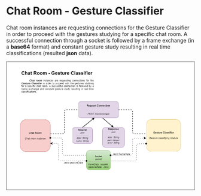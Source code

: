 Chat Room - Gesture Classifier
==============================

Chat room instances are requesting connections for the Gesture Classifier
in order to proceed with the gestures studying for a specific chat room.
A successful connection through a socket is followed by a frame exchange (in a **base64** format)
and constant gesture study resulting in real time classifications (resulted **json** data).

![image](rest.png)
